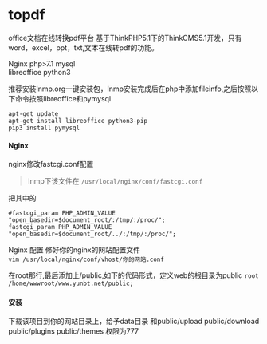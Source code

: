 # topdf
office文档在线转换pdf平台
基于ThinkPHP5.1下的ThinkCMS5.1开发，只有word，excel，ppt，txt,文本在线转pdf的功能。  

Nginx php>7.1 mysql  
libreoffice python3


推荐安装lnmp.org一键安装包，lnmp安装完成后在php中添加fileinfo,之后按照以下命令按照libreoffice和pymysql  

`apt-get update`  
`apt-get install libreoffice python3-pip`  
`pip3 install pymysql`  

#### Nginx  

nginx修改fastcgi.conf配置  
>lnmp下该文件在 `/usr/local/nginx/conf/fastcgi.conf`  

把其中的  
```
#fastcgi_param PHP_ADMIN_VALUE "open_basedir=$document_root/:/tmp/:/proc/";
fastcgi_param PHP_ADMIN_VALUE "open_basedir=$document_root/../:/tmp/:/proc/";
```


Nginx 配置
修好你的nginx的网站配置文件  
`vim /usr/local/nginx/conf/vhost/你的网站.conf`

在root那行,最后添加上/public,如下的代码形式，定义web的根目录为public
`root  /home/wwwroot/www.yunbt.net/public;`

#### 安装
下载该项目到你的网站目录上，给予data目录 和public/upload public/download public/plugins public/themes 权限为777
